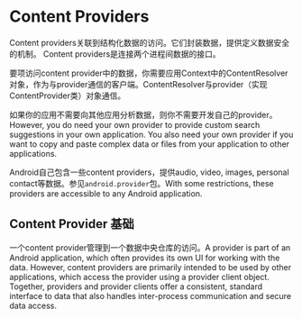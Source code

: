 # Content Providers

Content providers关联到结构化数据的访问。它们封装数据，提供定义数据安全的机制。 Content providers是连接两个进程间数据的接口。

要项访问content provider中的数据，你需要应用Context中的ContentResolver对象，作为与provider通信的客户端。ContentResolver与provider（实现ContentProvider类）对象通信。

如果你的应用不需要向其他应用分析数据，则你不需要开发自己的provider。However, you do need your own provider to provide custom search suggestions in your own application. You also need your own provider if you want to copy and paste complex data or files from your application to other applications.

Android自己包含一些content providers，提供audio, video, images, personal contact等数据。参见`android.provider`包。With some restrictions, these providers are accessible to any Android application.

## Content Provider 基础

一个content provider管理到一个数据中央仓库的访问。A provider is part of an Android application, which often provides its own UI for working with the data. However, content providers are primarily intended to be used by other applications, which access the provider using a provider client object. Together, providers and provider clients offer a consistent, standard interface to data that also handles inter-process communication and secure data access.










